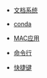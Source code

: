 
* [文档系统](docsify.md)

* [conda](conda.md)

<!-- * [docker](docker.md) -->

* [MAC应用](app.md)

* [命令行](terminal.md)

* [快捷键](shortcut.md)

<!-- * [七牛云](qiniu.md)  -->